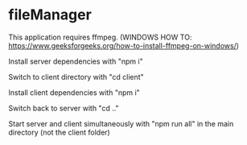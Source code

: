 # fileManager

This application requires ffmpeg. (WINDOWS HOW TO: https://www.geeksforgeeks.org/how-to-install-ffmpeg-on-windows/)

Install server dependencies with "npm i"

Switch to client directory with "cd client"

Install client dependencies with "npm i"

Switch back to server with "cd .."

Start server and client simultaneously with "npm run all" in the main directory (not the client folder)

